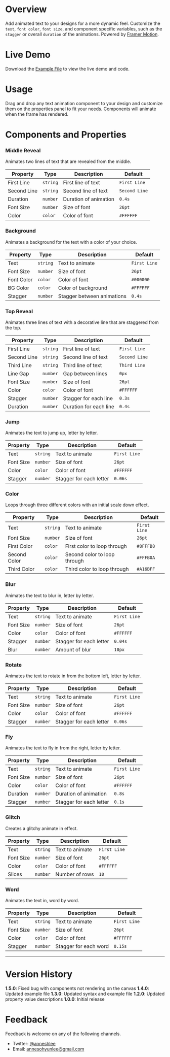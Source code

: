 # Overview
Add animated text to your designs for a more dynamic feel. Customize the `text`, `font color`, `font size`, and component specific variables, such as the `stagger` or overall `duration` of the animations. Powered by [Framer Motion](https://www.framer.com/motion).

# Live Demo
Download the [Example File](https://www.dropbox.com/s/dyzhys66q3pozt1/Animated%20Text.framerx?dl=0) to view the live demo and code.

# Usage
Drag and drop any text animation component to your design and customize them on the properties panel to fit your needs. Components will animate when the frame has rendered.

# Components and Properties

### Middle Reveal
Animates two lines of text that are revealed from the middle.

| Property | Type | Description | Default |
| --- | --- | --- | --- |
| First Line | `string` | First line of text | `First Line` |
| Second Line | `string` | Second line of text | `Second Line` |
| Duration | `number` | Duration of animation | `0.4s` |
| Font Size | `number` | Size of font | `26pt` |
| Color | `color` | Color of font | `#FFFFFF` |

### Background
Animates a background for the text with a color of your choice.

| Property | Type | Description | Default |
| --- | --- | --- | --- |
| Text | `string` | Text to animate | `First Line` |
| Font Size | `number` | Size of font | `26pt` |
| Font Color | `color` | Color of font | `#000000` |
| BG Color | `color` | Color of background | `#FFFFFF` |
| Stagger | `number` | Stagger between animations | `0.4s` |

### Top Reveal
Animates three lines of text with a decorative line that are staggered from the top.

| Property | Type | Description | Default |
| --- | --- | --- | --- |
| First Line | `string` | First line of text | `First Line` |
| Second Line | `string` | Second line of text | `Second Line` |
| Third Line | `string` | Third line of text | `Third Line` |
| Line Gap | `number` | Gap between lines | `0px` |
| Font Size | `number` | Size of font | `26pt` |
| Color | `color` | Color of font | `#FFFFFF` |
| Stagger | `number` | Stagger for each line | `0.3s` |
| Duration | `number` | Duration for each line | `0.4s` |

### Jump
Animates the text to jump up, letter by letter.

| Property | Type | Description | Default |
| --- | --- | --- | --- |
| Text | `string` | Text to animate | `First Line` |
| Font Size | `number` | Size of font | `26pt` |
| Color | `color` | Color of font | `#FFFFFF` |
| Stagger | `number` | Stagger for each letter | `0.06s` |

### Color
Loops through three different colors with an initial scale down effect.

| Property | Type | Description | Default |
| --- | --- | --- | --- |
| Text | `string` | Text to animate | `First Line` |
| Font Size | `number` | Size of font | `26pt` |
| First Color | `color` | First color to loop through | `#8FFFB8` |
| Second Color | `color` | Second color to loop through | `#FFFB0A` |
| Third Color | `color` | Third color to loop through | `#A16BFF` |

### Blur
 Animates the text to blur in, letter by letter.

| Property | Type | Description | Default |
| --- | --- | --- | --- |
| Text | `string` | Text to animate | `First Line` |
| Font Size | `number` | Size of font | `26pt` |
| Color | `color` | Color of font | `#FFFFFF` |
| Stagger | `number` | Stagger for each letter | `0.04s` |
| Blur | `number` | Amount of blur | `10px` |

### Rotate
Animates the text to rotate in from the bottom left, letter by letter.

| Property | Type | Description | Default |
| --- | --- | --- | --- |
| Text | `string` | Text to animate | `First Line` |
| Font Size | `number` | Size of font | `26pt` |
| Color | `color` | Color of font | `#FFFFFF` |
| Stagger | `number` | Stagger for each letter | `0.06s` |

### Fly
Animates the text to fly in from the right, letter by letter.

| Property | Type | Description | Default |
| --- | --- | --- | --- |
| Text | `string` | Text to animate | `First Line` |
| Font Size | `number` | Size of font | `26pt` |
| Color | `color` | Color of font | `#FFFFFF` |
| Duration | `number` | Duration of animation | `0.8s` |
| Stagger | `number` | Stagger for each letter | `0.1s` |

### Glitch
Creates a glitchy animate in effect.

| Property | Type | Description | Default |
| --- | --- | --- | --- |
| Text | `string` | Text to animate | `First Line` |
| Font Size | `number` | Size of font | `26pt` |
| Color | `color` | Color of font | `#FFFFFF` |
| Slices | `number` | Number of rows | `10` |

### Word
Animates the text in, word by word.

| Property | Type | Description | Default |
| --- | --- | --- | --- |
| Text | `string` | Text to animate | `First Line` |
| Font Size | `number` | Size of font | `26pt` |
| Color | `color` | Color of font | `#FFFFFF` |
| Stagger | `number` | Stagger for each word | `0.15s` |

---

# Version History
**1.5.0**: Fixed bug with components not rendering on the canvas
**1.4.0**: Updated example file
**1.3.0**: Updated syntax and example file
**1.2.0**: Updated property value descriptions
**1.0.0**: Initial release

# Feedback
Feedback is welcome on any of the following channels.
- Twitter: [@anneshlee](https://twitter.com/anneshlee)
- Email: annesohyunlee@gmail.com